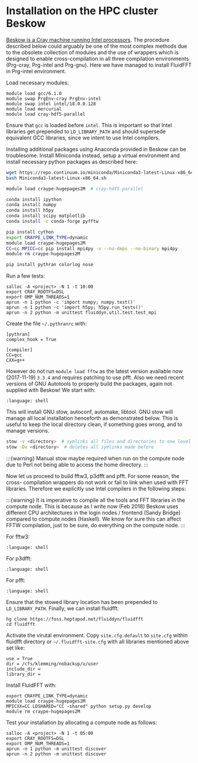 # Installation on the HPC cluster Beskow

[Beskow is a Cray machine running Intel processors](https://www.pdc.kth.se/hpc-services/computing-systems). The procedure
described below could arguably be one of the most complex methods due to the
obsolete collection of modules and the use of wrappers which is designed to
enable cross-compilation in all three compilation environments (Prg-cray,
Prg-intel and Prg-gnu). Here we have managed to install FluidFFT in Prg-intel
environment.

Load necessary modules:

```
module load gcc/6.1.0
module swap PrgEnv-cray PrgEnv-intel
module swap intel intel/18.0.0.128
module load mercurial
module load cray-hdf5-parallel
```

Ensure that `gcc` is loaded before `intel`. This is important so that Intel
libraries get prepended to `LD_LIBRARY_PATH` and should supersede equivalent
GCC libraries, since we intent to use Intel compilers.

Installing additional packages using Anaconda provided in Beskow can be
troublesome. Install Miniconda instead, setup a virtual environment and install
necessary python packages as described here:

```bash
wget https://repo.continuum.io/miniconda/Miniconda3-latest-Linux-x86_64.sh
bash Miniconda3-latest-Linux-x86_64.sh

module load craype-hugepages2M  # cray-hdf5-parallel

conda install ipython
conda install numpy
conda install h5py
conda install scipy matplotlib
conda install -c conda-forge pyfftw

pip install cython
export CRAYPE_LINK_TYPE=dynamic
module load craype-hugepages2M
CC=cc MPICC=cc pip install mpi4py -v --no-deps --no-binary mpi4py
module rm craype-hugepages2M

pip install pythran colorlog nose
```

Run a few tests:

```
salloc -A <project> -N 1 -t 10:00
export CRAY_ROOTFS=DSL
export OMP_NUM_THREADS=1
aprun -n 1 python -c 'import numpy; numpy.test()'
aprun -n 1 python -c 'import h5py; h5py.run_tests()'
aprun -n 2 python -m unittest fluiddyn.util.test.test_mpi
```

Create the file `~/.pythranrc` with:

```
[pythran]
complex_hook = True

[compiler]
CC=gcc
CXX=g++
```

However do not run `module load fftw` as the latest version available now
(2017-11-19) `3.3.4` and requires patching to use pfft. Also we need recent
versions of GNU Autotools to properly build the packages, again not supplied
with Beskow! We start with:

```{literalinclude} beskow_install_autotools.sh
:language: shell
```

This will install GNU stow, autoconf, automake, libtool. GNU stow will manage
all local installation henceforth as demonstrated below. This is useful to keep
the local directory clean, if something goes wrong, and to manage versions.

```bash
stow -v <directory>  # symlinks all files and directories to one level above
stow -Dv <directory>  # deletes all symlinks made before
```

:::{warning}
Manual stow maybe required when run on the compute node due to Perl not
being able to access the home directory.
:::

Now let us proceed to build fftw3, p3dfft and pfft. For some reason, the cross-
compilation wrappers do not work or fail to link when used with FFT libraries.
Therefore we explicitly use Intel compilers in the following steps:

:::{warning}
It is imperative to compile all the tools and FFT libraries in the compute
node. This is because as I write now (Feb 2018) Beskow uses different CPU
architectures in the login nodes / frontend (Sandy Bridge) compared to
compute nodes (Haskell). We know for sure this can affect FFTW compilation,
just to be sure, do everything on the compute node.
:::

For fftw3:

```{literalinclude} beskow_install_fftw.sh
:language: shell
```

For p3dfft:

```{literalinclude} beskow_install_p3dfft.sh
:language: shell
```

For pfft:

```{literalinclude} beskow_install_pfft.sh
:language: shell
```

Ensure that the stowed library location has been prepended to
`LD_LIBRARY_PATH`. Finally, we can install fluidfft:

```
hg clone https://foss.heptapod.net/fluiddyn/fluidfft
cd fluidfft
```

Activate the virutal environment. Copy `site.cfg.default` to `site.cfg`
within fluidfft directory or `~/.fluidfft-site.cfg` with all libraries
mentioned above set like:

```
use = True
dir = /cfs/klemming/nobackup/u/user
include_dir =
library_dir =
```

Install FluidFFT with:

```
export CRAYPE_LINK_TYPE=dynamic
module load craype-hugepages2M
MPICXX=CC LDSHARED="CC -shared" python setup.py develop
module rm craype-hugepages2M
```

Test your installation by allocating a compute node as follows:

```
salloc -A <project> -N 1 -t 05:00
export CRAY_ROOTFS=DSL
export OMP_NUM_THREADS=1
aprun -n 1 python -m unittest discover
aprun -n 2 python -m unittest discover
```
